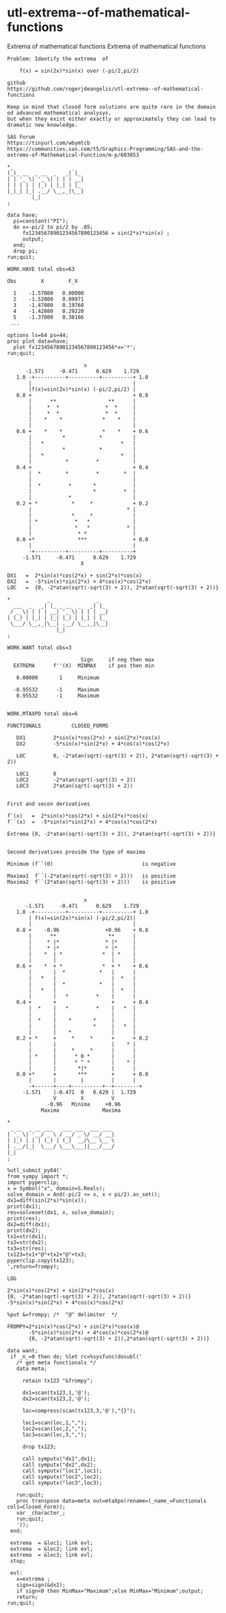 # utl-extrema--of-mathematical-functions
Extrema of mathematical functions
    Extrema of mathematical functions                                                                                
                                                                                                                     
    Problem: Identify the extrema  of                                                                                
                                                                                                                     
        f(x) = sin(2x)*sin(x) over (-pi/2,pi/2) 
        
    github
    https://github.com/rogerjdeangelis/utl-extrema--of-mathematical-functions
                                                                                                                     
    Keep in mind that closed form solutions are quite rare in the domain od advanced mathematical analysys,          
    but when they exist either exactly or approximately they can lead to dramatic new knowledge.                     
                                                                                                                     
    SAS Forum                                                                                                        
    https://tinyurl.com/wbymtcb                                                                                      
    https://communities.sas.com/t5/Graphics-Programming/SAS-and-the-extrems-of-Mathematical-Function/m-p/603053      
                                                                                                                     
    *_                   _                                                                                           
    (_)_ __  _ __  _   _| |_                                                                                         
    | | '_ \| '_ \| | | | __|                                                                                        
    | | | | | |_) | |_| | |_                                                                                         
    |_|_| |_| .__/ \__,_|\__|                                                                                        
            |_|                                                                                                      
    ;                                                                                                                
                                                                                                                     
    data have;                                                                                                       
      pi=constant("PI");                                                                                             
      do x=-pi/2 to pi/2 by .05;                                                                                     
         fx12345678901234567890123456 = sin(2*x)*sin(x) ;                                                            
         output;                                                                                                     
      end;                                                                                                           
      drop pi;                                                                                                       
    run;quit;                                                                                                        
                                                                                                                     
    WORK.HAVE total obs=63                                                                                           
                                                                                                                     
    Obs        X        F_X                                                                                          
                                                                                                                     
      1    -1.57080   0.00000                                                                                        
      2    -1.52080   0.09971                                                                                        
      3    -1.47080   0.19768                                                                                        
      4    -1.42080   0.29220                                                                                        
      5    -1.37080   0.38166                                                                                        
     ...                                                                                                             
                                                                                                                     
    options ls=64 ps=44;                                                                                             
    proc plot data=have;                                                                                             
      plot fx12345678901234567890123456*x='*';                                                                       
    run;quit;                                                                                                        
                                                                                                                     
                             x                                                                                       
          -1.571     -0.471      0.629    1.729                                                                      
       1.0 -+----------+----------+----------+ 1.0                                                                   
           |                                 |                                                                       
           |f(x)=sin(2x)*sin(x) (-pi/2,pi/2) |                                                                       
       0.8 +                                 + 0.8                                                                   
           |      **                 **      |                                                                       
           |     *  *               *  *     |                                                                       
           |     *  *               *  *     |                                                                       
           |    *    *             *    *    |                                                                       
           |                                 |                                                                       
       0.6 +    *    *             *    *    + 0.6                                                                   
           |          *           *          |                                                                       
           |   *                         *   |                                                                       
           |          *           *          |                                                                       
           |   *                         *   |                                                                       
           |           *         *           |                                                                       
       0.4 +                                 + 0.4                                                                   
           |  *        *         *        *  |                                                                       
           |                                 |                                                                       
           |  *         *       *            |                                                                       
           |                    *         *  |                                                                       
           |            *                    |                                                                       
       0.2 + *           *     *             + 0.2                                                                   
           |                               * |                                                                       
           |             *     *             |                                                                       
           | *            *   *              |                                                                       
           |              *   *            * |                                                                       
           |               * *               |                                                                       
       0.0 +*              ***               + 0.0                                                                   
           |                                 |                                                                       
           -+----------+----------+----------+                                                                       
         -1.571     -0.471      0.629    1.729                                                                       
                            X                                                                                        
                                                                                                                     
    DX1   =  2*sin(x)*cos(2*x) + sin(2*x)*cos(x)                                                                     
    DX2   =  -5*sin(x)*sin(2*x) + 4*cos(x)*cos(2*x)                                                                  
    LOC   =  {0, -2*atan(sqrt(-sqrt(3) + 2)), 2*atan(sqrt(-sqrt(3) + 2))}                                            
                                                                                                                     
    *            _               _                                                                                   
      ___  _   _| |_ _ __  _   _| |_                                                                                 
     / _ \| | | | __| '_ \| | | | __|                                                                                
    | (_) | |_| | |_| |_) | |_| | |_                                                                                 
     \___/ \__,_|\__| .__/ \__,_|\__|                                                                                
                    |_|                                                                                              
    ;                                                                                                                
                                                                                                                     
    WORK.WANT total obs=3                                                                                            
                                                                                                                     
                            Sign     if neg then max                                                                 
      EXTREMA      f''(X)  MINMAX    if pos then min                                                                 
                                                                                                                     
       0.00000       1     Minimum                                                                                   
                                                                                                                     
      -0.95532      -1     Maximum                                                                                   
       0.95532      -1     Maximum                                                                                   
                                                                                                                     
                                                                                                                     
    WORK.MTAXPO total obs=6                                                                                          
                                                                                                                     
    FUNCTIONALS          CLOSED_FORMS                                                                                
                                                                                                                     
       DX1         2*sin(x)*cos(2*x) + sin(2*x)*cos(x)                                                               
       DX2         -5*sin(x)*sin(2*x) + 4*cos(x)*cos(2*x)                                                            
                                                                                                                     
       LOC         0, -2*atan(sqrt(-sqrt(3) + 2)), 2*atan(sqrt(-sqrt(3) + 2))                                        
                                                                                                                     
       LOC1        0                                                                                                 
       LOC2        -2*atan(sqrt(-sqrt(3) + 2))                                                                       
       LOC3        2*atan(sqrt(-sqrt(3) + 2))                                                                        
                                                                                                                     
                                                                                                                     
    First and secon derivatives                                                                                      
                                                                                                                     
    f`(x)   =  2*sin(x)*cos(2*x) + sin(2*x)*cos(x)                                                                   
    f``(x)  =  -5*sin(x)*sin(2*x) + 4*cos(x)*cos(2*x)                                                                
                                                                                                                     
    Extrema {0, -2*atan(sqrt(-sqrt(3) + 2)), 2*atan(sqrt(-sqrt(3) + 2))}                                             
                                                                                                                     
                                                                                                                     
    Second derivatives provide the type of maxima                                                                    
                                                                                                                     
    Minimum (f``(0)                             is negative                                                          
                                                                                                                     
    Maxima1  f``(-2*atan(sqrt(-sqrt(3) + 2)))   is positive                                                          
    Maxima2  f``(2*atan(sqrt(-sqrt(3) + 2)))    is positive                                                          
                                                                                                                     
                                                                                                                     
                             x                                                                                       
          -1.571     -0.471      0.629    1.729                                                                      
       1.0 -+----------+----------+----------+ 1.0                                                                   
           | f(x)=sin(2x)*sin(x) (-pi/2,pi/2)|                                                                       
           |                                 |                                                                       
       0.8 +    -0.96               +0.96    + 0.8                                                                   
           |      **                 **      |                                                                       
           |     * |*               * |*     |                                                                       
           |     * |*               * |*     |                                                                       
           |    *  | *             *  | *    |                                                                       
           |       |                  |      |                                                                       
       0.6 +    *  + *             *  + *    + 0.6                                                                   
           |       |  *           *   |      |                                                                       
           |   *   |                  |  *   |                                                                       
           |       |  *           *   |      |                                                                       
           |   *   |                  |  *   |                                                                       
           |       |   *         *    |      |                                                                       
       0.4 +       +                  +      + 0.4                                                                   
           |  *    |   *         *    |   *  |                                                                       
           |       |                  |      |                                                                       
           |  *    |    *       *     |      |                                                                       
           |       |            *     |   *  |                                                                       
           |       |    *             |      |                                                                       
       0.2 + *     +     *     *      +      + 0.2                                                                   
           |       |                  |    * |                                                                       
           |       |     *     *      |      |                                                                       
           | *     |      * 0 *       |      |                                                                       
           |       |      * ^ *       |    * |                                                                       
           |       |       *|*        |      |                                                                       
       0.0 +*      +       ***        +      + 0.0                                                                   
           |       |        |         |      |                                                                       
           -+------+----+----------+--+--------+                                                                     
         -1.571    |-0.471  0   0.629 |  1.729                                                                       
                   V        X         V                                                                              
                 -0.96   Minima     +0.96                                                                            
               Maxima              Maxima                                                                            
                                                                                                                     
    *                                                                                                                
     _ __  _ __ ___   ___ ___  ___ ___                                                                               
    | '_ \| '__/ _ \ / __/ _ \/ __/ __|                                                                              
    | |_) | | | (_) | (_|  __/\__ \__ \                                                                              
    | .__/|_|  \___/ \___\___||___/___/                                                                              
    |_|                                                                                                              
    ;                                                                                                                
                                                                                                                     
    %utl_submit_py64('                                                                                               
    from sympy import *;                                                                                             
    import pyperclip;                                                                                                
    x = Symbol("x", domain=S.Reals);                                                                                 
    solve_domain = And(-pi/2 <= x, x < pi/2).as_set();                                                               
    dx1=diff(sin(2*x)*sin(x));                                                                                       
    print(dx1);                                                                                                      
    res=solveset(dx1, x, solve_domain);                                                                              
    print(res);                                                                                                      
    dx2=diff(dx1);                                                                                                   
    print(dx2);                                                                                                      
    tx1=str(dx1);                                                                                                    
    tx2=str(dx2);                                                                                                    
    tx3=str(res);                                                                                                    
    tx123=tx1+"@"+tx2+"@"+tx3;                                                                                       
    pyperclip.copy(tx123);                                                                                           
    ',return=frompy);                                                                                                
                                                                                                                     
    LOG                                                                                                              
                                                                                                                     
    2*sin(x)*cos(2*x) + sin(2*x)*cos(x)                                                                              
    {0, -2*atan(sqrt(-sqrt(3) + 2)), 2*atan(sqrt(-sqrt(3) + 2))}                                                     
    -5*sin(x)*sin(2*x) + 4*cos(x)*cos(2*x)                                                                           
                                                                                                                     
    %put &=frompy; /*  "@" delimiter  */                                                                             
                                                                                                                     
    FROMPY=2*sin(x)*cos(2*x) + sin(2*x)*cos(x)@                                                                      
           -5*sin(x)*sin(2*x) + 4*cos(x)*cos(2*x)@                                                                   
           {0, -2*atan(sqrt(-sqrt(3) + 2)),2*atan(sqrt(-sqrt(3) + 2))}                                               
                                                                                                                     
    data want;                                                                                                       
     if _n_=0 then do; %let rc=%sysfunc(dosubl('                                                                     
       /* get meta functionals */                                                                                    
       data meta;                                                                                                    
                                                                                                                     
         retain tx123 "&frompy";                                                                                     
                                                                                                                     
         dx1=scan(tx123,1,'@');                                                                                      
         dx2=scan(tx123,2,'@');                                                                                      
                                                                                                                     
         loc=compress(scan(tx123,3,'@'),"{}");                                                                       
                                                                                                                     
         loc1=scan(loc,1,",");                                                                                       
         loc2=scan(loc,2,",");                                                                                       
         loc3=scan(loc,3,",");                                                                                       
                                                                                                                     
         drop tx123;                                                                                                 
                                                                                                                     
         call symputx("dx1",dx1);                                                                                    
         call symputx("dx2",dx2);                                                                                    
         call symputx("loc1",loc1);                                                                                  
         call symputx("loc2",loc2);                                                                                  
         call symputx("loc3",loc3);                                                                                  
                                                                                                                     
       run;quit;                                                                                                     
       proc transpose data=meta out=mtaXpo(rename=(_name_=Functionals col1=Closed_Form));                            
       var _character_;                                                                                              
       run;quit;                                                                                                     
       '));                                                                                                          
     end;                                                                                                            
                                                                                                                     
     extrema  = &loc1; link evl;                                                                                     
     extrema  = &loc2; link evl;                                                                                     
     extrema  = &loc3; link evl;                                                                                     
     stop;                                                                                                           
                                                                                                                     
     evl:                                                                                                            
       x=extrema ;                                                                                                   
       sign=sign(&dx2);                                                                                              
       if sign<0 then MinMax="Maximum";else MinMax="Minimum";output;                                                 
       return;                                                                                                       
    run;quit;                                                                                                        
